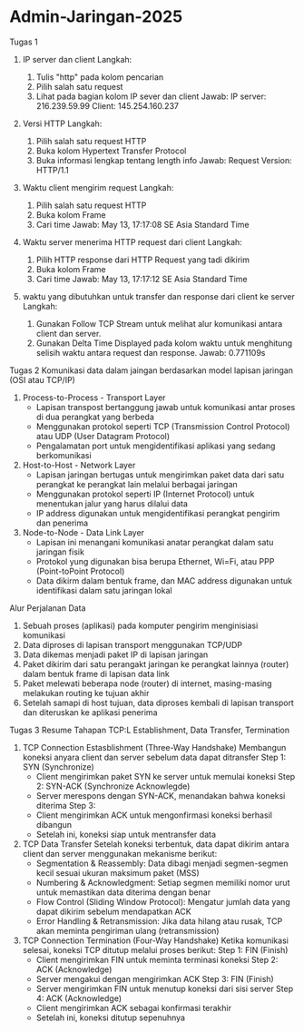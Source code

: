 # Admin-Jaringan-2025

Tugas 1
1. IP server dan client
   Langkah:
   1. Tulis "http" pada kolom pencarian
   2. Pilih salah satu request
   3. Lihat pada bagian kolom IP sever dan client
   Jawab:
    IP server: 216.239.59.99
    Client: 145.254.160.237

2. Versi HTTP
   Langkah:
   1. Pilih salah satu request HTTP
   2. Buka kolom Hypertext Transfer Protocol
   3. Buka informasi lengkap tentang length info
    Jawab: Request Version: HTTP/1.1

3. Waktu client mengirim request
   Langkah:
   1. Pilih salah satu request HTTP
   2. Buka kolom Frame
   3. Cari time
   Jawab: May 13, 17:17:08 SE Asia Standard Time

4. Waktu server menerima HTTP request dari client
   Langkah:
   1. Pilih HTTP response dari HTTP Request yang tadi dikirim
   2. Buka kolom Frame
   3. Cari time
   Jawab: May 13, 17:17:12 SE Asia Standard Time

5. waktu yang dibutuhkan untuk transfer dan response dari client ke server
   Langkah:
   1. Gunakan Follow TCP Stream untuk melihat alur komunikasi antara client dan server.
   2. Gunakan Delta Time Displayed pada kolom waktu untuk menghitung selisih waktu antara request dan response.
   Jawab: 0.771109s



Tugas 2
Komunikasi data dalam jaingan berdasarkan model lapisan jaringan (OSI atau TCP/IP)
1. Process-to-Process - Transport Layer
   - Lapisan transpost bertanggung jawab untuk komunikasi antar proses di dua perangkat yang berbeda
   - Menggunakan protokol seperti TCP (Transmission Control Protocol) atau UDP (User Datagram Protocol)
   - Pengalamatan port untuk mengidentifikasi aplikasi yang sedang berkomunikasi
2. Host-to-Host - Network Layer
   - Lapisan jaringan bertugas untuk mengirimkan paket data dari satu perangkat ke perangkat lain melalui berbagai jaringan
   - Menggunakan protokol seperti IP (Internet Protocol) untuk menentukan jalur yang harus dilalui data
   - IP address digunakan untuk mengidentifikasi perangkat pengirim dan penerima
3. Node-to-Node - Data Link Layer
   - Lapisan ini menangani komunikasi anatar perangkat dalam satu jaringan fisik
   - Protokol yung digunakan bisa berupa Ethernet, Wi=Fi, atau PPP (Point-toPoint Protocol)
   - Data dikirm dalam bentuk frame, dan MAC address digunakan untuk identifikasi dalam satu jaringan lokal

  Alur Perjalanan Data
  1. Sebuah proses (aplikasi) pada komputer pengirim menginisiasi komunikasi
  2. Data diproses di lapisan transport menggunakan TCP/UDP
  3. Data dikemas menjadi paket IP di lapisan jaringan
  4. Paket dikirim dari satu perangakt jaringan ke perangkat lainnya (router) dalam bentuk frame di lapisan data link
  5. Paket melewati beberapa node (router) di internet, masing-masing melakukan routing ke tujuan akhir
  6. Setelah samapi di host tujuan, data diproses kembali di lapisan transport dan diteruskan ke aplikasi penerima

Tugas 3
Resume Tahapan TCP:L Establishment, Data Transfer, Termination
1. TCP Connection Estasblishment (Three-Way Handshake)
   Membangun koneksi anyara client dan server sebelum data dapat ditransfer
   Step 1: SYN (Synchronize)
   - Client mengirimkan paket SYN ke server untuk memulai koneksi
   Step 2: SYN-ACK (Synchronize Acknowlegde)
   - Server merespons dengan SYN-ACK, menandakan bahwa koneksi diterima
   Step 3:
   - Client mengirimkan ACK untuk mengonfirmasi koneksi berhasil dibangun
   - Setelah ini, koneksi siap untuk mentransfer data
2. TCP Data Transfer
   Setelah koneksi terbentuk, data dapat dikirim antara client dan server menggunakan mekanisme berikut:
   - Segmentation & Reassembly: Data dibagi menjadi segmen-segmen kecil sesuai ukuran maksimum paket (MSS)
   - Numbering & Acknowledgment: Setiap segmen memiliki nomor urut untuk memastikan data diterima dengan benar
   - Flow Control (Sliding Window Protocol): Mengatur jumlah data yang dapat dikirim sebelum mendapatkan ACK
   - Error Handling & Retransmission: Jika data hilang atau rusak, TCP akan meminta pengiriman ulang (retransmission)
3. TCP Connection Termination (Four-Way Handshake)
   Ketika komunikasi selesai, koneksi TCP ditutup melalui proses berikut:
   Step 1: FIN (Finish)
   - Client mengirimkan FIN untuk meminta terminasi koneksi
   Step 2: ACK (Acknowledge)
   - Server mengakui dengan mengirimkan ACK
   Step 3: FIN (Finish)
   - Server mengirimkan FIN untuk menutup koneksi dari sisi server
   Step 4: ACK (Acknowledge)
   - Client mengirimkan ACK sebagai konfirmasi terakhir
   - Setelah ini, koneksi ditutup sepenuhnya
